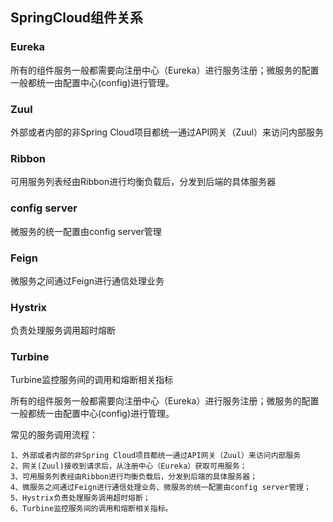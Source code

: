 ## SpringCloud组件关系 ##

### Eureka
所有的组件服务一般都需要向注册中心（Eureka）进行服务注册；微服务的配置一般都统一由配置中心(config)进行管理。

### Zuul
外部或者内部的非Spring Cloud项目都统一通过API网关（Zuul）来访问内部服务

### Ribbon
可用服务列表经由Ribbon进行均衡负载后，分发到后端的具体服务器

### config server
微服务的统一配置由config server管理

### Feign
微服务之间通过Feign进行通信处理业务

### Hystrix
负责处理服务调用超时熔断

### Turbine
Turbine监控服务间的调用和熔断相关指标

所有的组件服务一般都需要向注册中心（Eureka）进行服务注册；微服务的配置一般都统一由配置中心(config)进行管理。

常见的服务调用流程：

    1、外部或者内部的非Spring Cloud项目都统一通过API网关（Zuul）来访问内部服务
    2、网关(Zuul)接收到请求后，从注册中心（Eureka）获取可用服务；
    3、可用服务列表经由Ribbon进行均衡负载后，分发到后端的具体服务器；
    4、微服务之间通过Feign进行通信处理业务、微服务的统一配置由config server管理；
    5、Hystrix负责处理服务调用超时熔断；
    6、Turbine监控服务间的调用和熔断相关指标。
